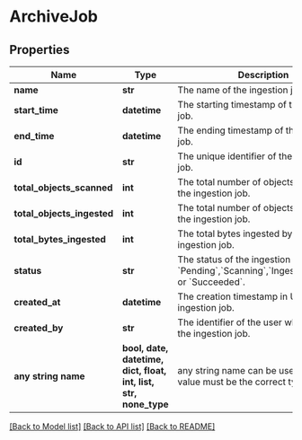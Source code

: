 # ArchiveJob


## Properties
Name | Type | Description | Notes
------------ | ------------- | ------------- | -------------
**name** | **str** | The name of the ingestion job. | 
**start_time** | **datetime** | The starting timestamp of the ingestion job. | 
**end_time** | **datetime** | The ending timestamp of the ingestion job. | 
**id** | **str** | The unique identifier of the ingestion job. | 
**total_objects_scanned** | **int** | The total number of objects scanned by the ingestion job. | 
**total_objects_ingested** | **int** | The total number of objects ingested by the ingestion job. | 
**total_bytes_ingested** | **int** | The total bytes ingested by the ingestion job. | 
**status** | **str** | The status of the ingestion job, either &#x60;Pending&#x60;,&#x60;Scanning&#x60;,&#x60;Ingesting&#x60;,&#x60;Failed&#x60;, or &#x60;Succeeded&#x60;. | 
**created_at** | **datetime** | The creation timestamp in UTC of the ingestion job. | 
**created_by** | **str** | The identifier of the user who created the ingestion job. | 
**any string name** | **bool, date, datetime, dict, float, int, list, str, none_type** | any string name can be used but the value must be the correct type | [optional]

[[Back to Model list]](../README.md#documentation-for-models) [[Back to API list]](../README.md#documentation-for-api-endpoints) [[Back to README]](../README.md)



